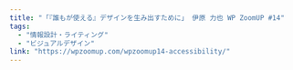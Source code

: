 ```yaml
---
title: "「『誰もが使える』デザインを生み出すために」 伊原 力也 WP ZoomUP #14"
tags:
  - "情報設計・ライティング"
  - "ビジュアルデザイン"
link: "https://wpzoomup.com/wpzoomup14-accessibility/"
---
```

